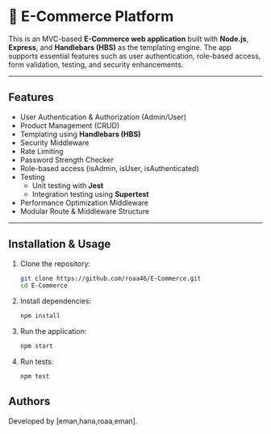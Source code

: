 # 🛒 E-Commerce Platform

This is an MVC-based **E-Commerce web application** built with **Node.js**, **Express**, and **Handlebars (HBS)** as the templating engine. The app supports essential features such as user authentication, role-based access, form validation, testing, and security enhancements.

---

## Features

-  User Authentication & Authorization (Admin/User)
-  Product Management (CRUD)
-  Templating using **Handlebars (HBS)**
-  Security Middleware
  - Rate Limiting
  - Password Strength Checker
  - Role-based access (isAdmin, isUser, isAuthenticated)
- Testing
  - Unit testing with **Jest**
  - Integration testing using **Supertest**
-  Performance Optimization Middleware
-  Modular Route & Middleware Structure

---

## Installation & Usage
1. Clone the repository:

   ```bash
   git clone https://github.com/roaa46/E-Commerce.git
   cd E-Commerce
   ```

2. Install dependencies:

   ```bash
   npm install
   ```

3. Run the application:

   ```bash
   npm start
   ```

4. Run tests:

   ```bash
   npm test
   ```
   
##  Authors

Developed by [eman,hana,roaa,eman].  



